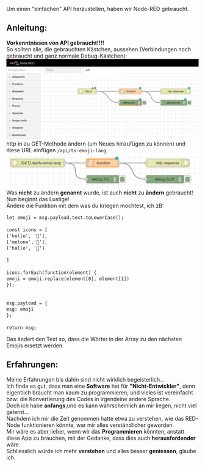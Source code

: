 Um einen "einfachen" API herzustellen, haben wir Node-RED gebraucht.

Anleitung:
---
 **Vorkenntnissen von API gebraucht!!!!**  
So sollten alle, die gebrauchten Kästchen, aussehen (Verbindungen noch gebraucht und ganz normale Debug-Kästchen):
![img.png](img.png)
http in zu GET-Methode ändern (um Neues hinzufügen zu können) und diese URL einfügen `/api/to-emoji-lang`.
![img_1.png](img_1.png)
Was **nicht** zu ändern **genannt** wurde, ist auch **nicht** zu **ändern** gebraucht!
Nun beginnt das Lustige!  
Ändere die Funktion mit dem was du kriegen möchtest, ich zB:
  
```
let emoji = msg.payload.text.toLowerCase();

const icons = [
['hello', '👋'],
['melone','🍈'],
['hallo', '👋']

]

icons.forEach(function(element) {
emoji = emoji.replace(element[0], element[1])    
});


msg.payload = {
msg: emoji
};

return msg;
```
Das ändert den Text so, dass die Wörter in der Array zu den nächsten Emojis ersetzt werden.

Erfahrungen:
---
Meine Erfahrungen bis dahin sind nicht wirklich begeisterlich...  
Ich finde es gut, dass man eine **Software** hat für **"Nicht-Entwickler"**, denn eigentlich braucht man kaum zu programmieren, und vieles ist vereinfacht bzw: die Konvertierung des Codes in irgendeine andere Sprache.  
Doch ich habe **anfangs**,und es kann wahrscheinlich an mir liegen, nicht viel gelernt...  
Nachdem ich mir die Zeit genommen hatte etwa zu verstehen, wie das RED-Node funktionieren könnte, war mir alles verständlicher geworden.  
Mir wäre es aber lieber, wenn wir das **Programmieren** könnten, anstatt diese App zu brauchen, mit der Gedanke, dass dies auch **herausfordender** wäre.  
Schliesslich würde ich mehr **verstehen** und alles besser **geniessen**, glaube ich.
